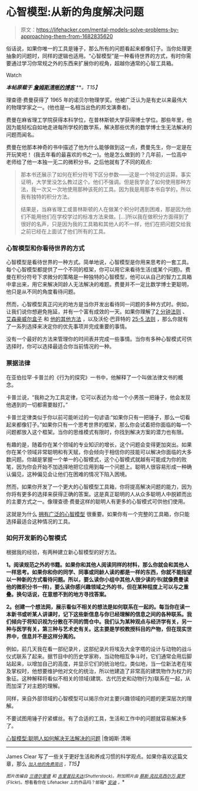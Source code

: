 # 心智模型:从新的角度解决问题

> 原文：<https://lifehacker.com/mental-models-solve-problems-by-approaching-them-from-1682835620>

俗话说，如果你唯一的工具是锤子，那么所有的问题看起来都像钉子。当你处理更抽象的问题时，同样的逻辑也适用。“心智模型”是一种看待世界的方式，有时你需要通过学习你常规之外的东西来扩展你的视角，超越你通常的心智工具箱。

Watch

***本帖原载于*** [***詹姆斯清晰的博客***](http://jamesclear.com/feynman-mental-models) ***。*T15】**

理查德·费曼获得了 1965 年的诺贝尔物理学奖。他被广泛认为是有史以来最伟大的物理学家之一。(他也是一名相当出色的邦戈演奏者)。

费曼在麻省理工学院获得本科学位，在普林斯顿大学获得博士学位。那些年里，他因为能轻松自如地走进每所学校的数学系，解决那些优秀的数学博士生无法解决的问题而闻名。

费曼在他那本神奇的书中描述了他为什么能够做到这一点，费曼先生，你一定是在开玩笑吧！ (我去年看的最喜欢的书之一)。他是怎么做到的？几年前，一位高中老师给了他一本独一无二的微积分书，之后他就有了不同的观点:

> 那本书还展示了如何在积分符号下区分参数——这是一个特定的运算。事实证明，大学里没怎么教过这个。他们不强调。但是我学会了如何使用那种方法，我一次又一次地使用那种该死的工具。因为我是用那本书自学的，所以我有独特的积分方法。
> 
> 结果是，当麻省理工或普林斯顿的人在做某个积分时遇到困难，那是因为他们不能用他们在学校学过的标准方法来做。[...]所以我在做积分方面得到了很好的名声，只是因为我的工具箱和其他人的不一样，他们在把问题交给我之前已经在上面试了他们所有的工具。

### 心智模型和你看待世界的方式

心智模型是看待世界的一种方式。简单地说，心智模型是你用来思考的一套工具。每个心智模型都提供了一个不同的框架，你可以用它来看待生活(或某个问题)。费曼在积分符号下求微分的策略是一种独特的心智模型，他可以从自己的智力工具箱中拿出来，用它来解决同龄人无法解决的难题。费曼并不一定比数学博士更聪明，他只是从不同的角度看待问题。

然而，心智模型真正闪光的地方是当你开发出看待同一问题的多种方式时。例如，让我们说你想避免拖延，并有一个富有成效的一天。如果你理解了[2 分钟法则](http://jamesclear.com/how-to-stop-procrastinating) 、 [艾森豪威尔盒子](http://jamesclear.com/buffett-focus) 和 [他的其他方法](https://lifehacker.com/dwight-eisenhowers-best-productivity-tricks-1579214953) ，以及沃伦·巴菲特的 [25-5 法则](http://jamesclear.com/buffett-focus) ，那么你就有了一系列选择来决定你的优先事项并完成重要的事情。

没有一个最好的方法来管理你的时间表并完成一些事情。当你有多种心智模式可供选择时，你可以选择最适合你当前情况的一种。

### 票据法律

在亚伯拉罕·卡普兰的《行为的探究》一书中，他解释了一个叫做法律文书的概念。

卡普兰说，“我称之为工具定律，它可以表述为:给一个小男孩一把锤子，他会发现他遇到的一切都需要敲打。”

卡普兰定律类似于你以前可能听过的一句谚语:“如果你只有一把锤子，那么一切看起来都像钉子。”如果你只有一个思考世界的框架，那么你会试着把你面临的每一个问题都放入这个框架。当你的思维模式有限时，你找到解决方案的潜力也有限。

有趣的是，随着你在某个领域的专业知识的增长，这个问题会变得更加突出。如果你在某个领域非常聪明和有天赋，你会倾向于相信你的技能可以解决你面临的大多数问题。你越是掌握一个单一的心智模式，这个心智模式就越有可能成为你的败笔，因为你会开始不加选择地把它应用到每一个问题上。聪明人很容易形成一种确认偏见，这种偏见会让他们在困难的情况下陷入困境。

然而，如果你开发了一个更大的心智模型工具箱，你将提高解决问题的能力，因为你将有更多的选择来获得正确的答案。这是真正聪明的人从众多聪明人中脱颖而出的主要方式之一。像理查德·费曼这样的聪明人有更多的心智模式可供他们使用。

这就是为什么 [拥有广泛的心智模型](https://lifehacker.com/how-to-take-a-step-back-at-work-and-focus-on-the-big-pi-1640357922) 很重要。如果你有一个完整的工具箱，你只能选择最适合这种情况的工具。

### 如何开发新的心智模式

根据我的经验，有两种建立新心智模型的好方法。

**1。阅读规范之外的书籍。如果你和其他人阅读同样的材料，那么你就会和其他人一样思考。如果你和你的同学、同事或同龄人读的都是一样的东西，你就不能指望以一种新的方式看待问题。所以，要么读你小组中其他人很少读的书(就像费曼读他的微积分书一样)，要么读你感兴趣领域之外的书，但在某种程度上可以与之重叠。换句话说，在意想不到的地方寻找答案。**

**2。创建一个想法网，展示看似不相关的想法是如何联系在一起的。每当你在读一本新书或听某人讲课时，记下这些新信息与你已经理解的信息之间的各种联系。我们倾向于将知识视为分散在不同的筒仓中。我们认为某种观点与经济学有关，另一种与医学有关，第三种与艺术史有关。这主要是学校教授科目的产物，但在现实世界中，信息并不是这样分离的。**

例如，前几天我在看一部纪录片，这部纪录片将埃及大金字塔的设计与动物的战斗仪式联系了起来。据节目中的历史学家称，当动物相互争斗时，它们通常会用后脚站起来，以增加自己的高度，并显示它们的统治地位。类似地，当一位新法老在埃及掌权时，他想要维护他对文化的统治，所以他建造了非常高的建筑物作为权力的象征。这种解释将看似不相关的领域(建筑、古代历史和动物行为)联系在一起，从而加深了对主题的理解。

同样，来自外部领域的心智模型可以揭示你对主要兴趣领域的问题的更深层次的理解。

不要试图用锤子拧紧螺丝。有了合适的工具，生活和工作中的问题就容易解决多了。

[心智模型:聪明人如何解决无法解决的问题](http://jamesclear.com/feynman-mental-models) |詹姆斯·清晰

* * *

James Clear 写了一些关于更好生活和养成习惯的科学观点。如果你喜欢这篇文章，那么 [*<small>加入他的免费简讯</small>*](http://jamesclear.com/newsletter) *<small>。</small>T15】*

<small>*图片改编自*</small> [<small>*兰德尔里德*</small>](http://www.shutterstock.com/pic-94964524/stock-photo-a-graphic-of-a-male-head-silhouette-with-a-white-brain-area-isolated-on-a-solid-white-background.html?src=id&ws=1) <small>*和*</small> [<small>*吉里普拉夫达*</small>](http://www.shutterstock.com/pic-84831829/stock-vector-silhouette-of-multi-tool-instrument-knife.html?src=id&ws=1)<small>*(Shutterstock)。附加照片由*</small> [<small>*蔡斯·克拉克*</small>](https://www.flickr.com/photos/chasblackman/8502151556/)<small></small>*[<small>*西尔万·莫罗*</small>](https://www.flickr.com/photos/pandamaut/15447275245/)<small>*(Flickr)。想看看你在 Lifehacker 上的作品吗？邮箱*</small> [<small>*安迪*</small>](mailto:andy@lifehacker.com) <small>*。*</small>*